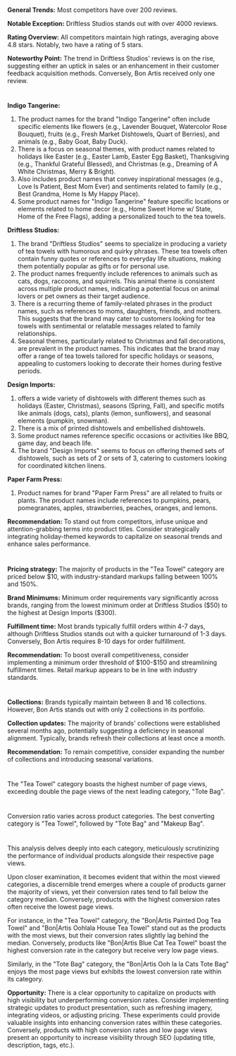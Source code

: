 
<!-- Competitors: Review analysis -->
#

__General Trends:__ Most competitors have over 200 reviews.

__Notable Exception:__ Driftless Studios stands out with over 4000 reviews.

__Rating Overview:__ All competitors maintain high ratings, averaging above 4.8 stars. Notably, two have a rating of 5 stars.

__Noteworthy Point:__ The trend in Driftless Studios' reviews is on the rise, suggesting either an uptick in sales or an enhancement in their customer feedback acquisition methods. Conversely, Bon Artis received only one review.

#

<!-- Competitors: Product optimization analysis -->

# 

__Indigo Tangerine:__
1. The product names for the brand "Indigo Tangerine" often include specific elements like flowers (e.g., Lavender Bouquet, Watercolor Rose Bouquet), fruits (e.g., Fresh Market Dishtowels, Quart of Berries), and animals (e.g., Baby Goat, Baby Duck).
2. There is a focus on seasonal themes, with product names related to holidays like Easter (e.g., Easter Lamb, Easter Egg Basket), Thanksgiving (e.g., Thankful Grateful Blessed), and Christmas (e.g., Dreaming of A White Christmas, Merry & Bright).
3. Also includes product names that convey inspirational messages (e.g., Love Is Patient, Best Mom Ever) and sentiments related to family (e.g., Best Grandma, Home Is My Happy Place).
4. Some product names for "Indigo Tangerine" feature specific locations or elements related to home decor (e.g., Home Sweet Home w/ State, Home of the Free Flags), adding a personalized touch to the tea towels.

__Driftless Studios:__
1. The brand "Driftless Studios" seems to specialize in producing a variety of tea towels with humorous and quirky phrases. These tea towels often contain funny quotes or references to everyday life situations, making them potentially popular as gifts or for personal use.
2. The product names frequently include references to animals such as cats, dogs, raccoons, and squirrels. This animal theme is consistent across multiple product names, indicating a potential focus on animal lovers or pet owners as their target audience.
3. There is a recurring theme of family-related phrases in the product names, such as references to moms, daughters, friends, and mothers. This suggests that the brand may cater to customers looking for tea towels with sentimental or relatable messages related to family relationships.
4. Seasonal themes, particularly related to Christmas and fall decorations, are prevalent in the product names. This indicates that the brand may offer a range of tea towels tailored for specific holidays or seasons, appealing to customers looking to decorate their homes during festive periods.

__Design Imports:__  
1. offers a wide variety of dishtowels with different themes such as holidays (Easter, Christmas), seasons (Spring, Fall), and specific motifs like animals (dogs, cats), plants (lemon, sunflowers), and seasonal elements (pumpkin, snowman).
2. There is a mix of printed dishtowels and embellished dishtowels.
3. Some product names reference specific occasions or activities like BBQ, game day, and beach life.
4. The brand "Design Imports" seems to focus on offering themed sets of dishtowels, such as sets of 2 or sets of 3, catering to customers looking for coordinated kitchen linens.

__Paper Farm Press:__  
1. Product names for brand "Paper Farm Press" are all related to fruits or plants. The product names include references to pumpkins, pears, pomegranates, apples, strawberries, peaches, oranges, and lemons.

__Recommendation:__  To stand out from competitors, infuse unique and attention-grabbing terms into product titles. Consider strategically integrating holiday-themed keywords to capitalize on seasonal trends and enhance sales performance.

# 

<!-- Competitors: Competitor pricing, minimum order and fulfillment analysis -->

__Pricing strategy:__ The majority of products in the "Tea Towel" category are priced below \$10, with industry-standard markups falling between 100% and 150%.

__Brand Minimums:__ Minimum order requirements vary significantly across brands, ranging from the lowest minimum order at Driftless Studios (\$50) to the highest at Design Imports (\$300).

__Fulfillment time:__ Most brands typically fulfill orders within 4-7 days, although Driftless Studios stands out with a quicker turnaround of 1-3 days. Conversely, Bon Artis requires 8-10 days for order fulfillment.

__Recommendation:__ To boost overall competitiveness, consider implementing a minimum order threshold of \$100-\$150 and streamlining fulfillment times. Retail markup appears to be in line with industry standards.

#

<!-- Competitors: Competitor collection analysis -->

# 

__Collections:__ Brands typically maintain between 8 and 16 collections. However, Bon Artis stands out with only 2 collections in its portfolio.

__Collection updates:__ The majority of brands' collections were established several months ago, potentially suggesting a deficiency in seasonal alignment. Typically, brands refresh their collections at least once a month.

__Recommendation:__ To remain competitive, consider expanding the number of collections and introducing seasonal variations.

#

<!-- Product: page views by category last 12 months -->

# 

The "Tea Towel" category boasts the highest number of page views, exceeding double the page views of the next leading category, "Tote Bag".

# 

<!-- Product: conversion by category -->

# 

Conversion ratio varies across product categories. The best converting category is "Tea Towel", followed by "Tote Bag" and "Makeup Bag".


#

<!-- Product: conversion by product -->

# 

This analysis delves deeply into each category, meticulously scrutinizing the performance of individual products alongside their respective page views.

Upon closer examination, it becomes evident that within the most viewed categories, a discernible trend emerges where a couple of products garner the majority of views, yet their conversion rates tend to fall below the category median. Conversely, products with the highest conversion rates often receive the lowest page views.

For instance, in the "Tea Towel" category, the "Bon|Artis Painted Dog Tea Towel" and "Bon|Artis Oohlala House Tea Towel" stand out as the products with the most views, but their conversion rates slightly lag behind the median. Conversely, products like "Bon|Artis Blue Cat Tea Towel" boast the highest conversion rate in the category but receive very low page views.

Similarly, in the "Tote Bag" category, the "Bon|Artis Ooh la la Cats Tote Bag" enjoys the most page views but exhibits the lowest conversion rate within its category.

__Opportunity:__ There is a clear opportunity to capitalize on products with high visibility but underperforming conversion rates. Consider implementing strategic updates to product presentation, such as refreshing imagery, integrating videos, or adjusting pricing. These experiments could provide valuable insights into enhancing conversion rates within these categories. Conversely, products with high conversion rates and low page views present an opportunity to increase visibility through SEO (updating title, description, tags, etc.).

#

<!-- end -->